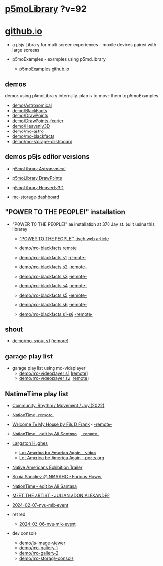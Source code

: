 # [p5moLibrary](https://github.com/molab-itp/p5moLibrary) ?v=92

# [github.io](https://molab-itp.github.io/p5moLibrary/src?v=92)

- a p5js Library for multi screen experiences - mobile devices paired with large screens

- p5moExamples - examples using p5moLibrary

  - [ p5moExamples github.io ](https://molab-itp.github.io/p5moExamples)

## demos

demos using p5moLibrary internally. plan is to move them to p5moExamples

- [demo/Astronomical](demo/Astronomical?v=92)
- [demo/BlackFacts](demo/BlackFacts?v=92)
- [demo/DrawPoints](demo/DrawPoints?v=92)
- [demo/DrawPoints-fourier](demo/DrawPoints-fourier?v=92)
- [demo/Heavenly3D](demo/Heavenly3D?v=92)
- [demo/mo-astro](demo/mo-astro?v=92)
- [demo/mo-blackfacts](demo/mo-blackfacts?v=92)
- [demo/mo-storage-dashboard](demo/mo-storage-dashboard?v=92)

## demos p5js editor versions

- [p5moLibrary Astronomical](https://editor.p5js.org/jht9629-nyu/sketches/iIIAb8KIDr)

- [p5moLibrary DrawPoints](https://editor.p5js.org/jht9629-nyu/sketches/TQyVoswjQ)

- [p5moLibrary Heavenly3D](https://editor.p5js.org/jht9629-nyu/sketches/6VM5IMP4m)

- [mo-storage-dashboard](https://editor.p5js.org/jht9629-nyu/sketches/Osz28nOS9)

## "POWER TO THE PEOPLE!" installation

- "POWER TO THE PEOPLE!" an installation at 370 Jay st. built using this libraray

  - ["POWER TO THE PEOPLE!" tisch web article](https://tisch.nyu.edu/itp/news/spring-2024/community-facing-interactive-installations-on-the-ground-floor-o)

  - [demo/mo-blackfacts remote](demo/mo-blackfacts?v=92)
  - [demo/mo-blackfacts s1](demo/mo-blackfacts?v=92&group=s1&qrcode=mo-blackfacts-qrcode-1.png) [-remote-](demo/mo-blackfacts?v=92&group=s1)
  - [demo/mo-blackfacts s2](demo/mo-blackfacts?v=92&group=s2&qrcode=mo-blackfacts-qrcode-2.png) [-remote-](demo/mo-blackfacts?v=92&group=s2)
  - [demo/mo-blackfacts s3](demo/mo-blackfacts?v=92&group=s3&qrcode=mo-blackfacts-qrcode-3.png) [-remote-](demo/mo-blackfacts?v=92&group=s3)
  - [demo/mo-blackfacts s4](demo/mo-blackfacts?v=92&group=s4&qrcode=mo-blackfacts-qrcode-4.png) [-remote-](demo/mo-blackfacts?v=92&group=s4)
  - [demo/mo-blackfacts s5](demo/mo-blackfacts?v=92&group=s5&qrcode=mo-blackfacts-qrcode-5.png) [-remote-](demo/mo-blackfacts?v=92&group=s5)
  - [demo/mo-blackfacts s6](demo/mo-blackfacts?v=92&group=s6&qrcode=mo-blackfacts-qrcode-6.png) [-remote-](demo/mo-blackfacts?v=92&group=s6)
  - [demo/mo-blackfacts s1-s6](demo/mo-blackfacts?v=92&group=s1,s2,s3,s4,s5,s6&qrcode=mo-blackfacts-qrcode-1-6.png) [-remote-](demo/mo-blackfacts?v=92&group=s1,s2,s3,s4,s5,s6)

## shout

- [demo/mo-shout s1](demo/mo-shout?v=92&group=s1&qrcode=mo-shout-qrcode-1.png) [[remote](qrcode/mo-shout.html?v=92&group=s1)]
<!-- https://molab-itp.github.io/p5moLibrary/src/qrcode/mo-shout.html?group=s1 -->

## garage play list

- garage play list using mo-videplayer
  - [demo/mo-videoplayer s1](demo/mo-videoplayer?v=92&group=s1&qrcode=mo-videoplayer-qrcode-1.png)
    [[remote](qrcode/mo-videoplayer.html?v=92&group=s1)]
  - [demo/mo-videoplayer s2](demo/mo-videoplayer?v=92&group=s2&qrcode=mo-videoplayer-qrcode-2.png)
    [[remote](qrcode/mo-videoplayer.html?v=92&group=s2)]

## NatimeTime play list

- [Community: Rhythm / Movement / Joy (2022)](demo/mo-videoplayer/index.html?playlist=8HfVf69nUX0)

- [NationTime](demo/mo-videoplayer/index.html?qrcode=NationTime.png) [-remote-](demo/mo-videoplayer/index.html)

- [Welcome To My House by Fils D Frank](demo/mo-videoplayer/?playlist=kinLtCLHYvo&title=Welcome%20To%20My%20House%20by%20Fils%20D%20Frank&qrcode=NationTime.png) - [-remote-](demo/mo-videoplayer/?playlist=kinLtCLHYvo&title=Welcome%20To%20My%20House%20by%20Fils%20D%20Frank)

- [NationTime - edit by Ali Santana](demo/mo-videoplayer/?playlist=-UtKxghWlvY&title=NationTime%20-%20ELUCID%20-%20BETAMAX&qrcode=NationTime.png) - [-remote-](demo/mo-videoplayer/?playlist=-UtKxghWlvY&title=NationTime%20-%20ELUCID%20-%20BETAMAX)

- [Langston Hughes ](demo/BlackFacts?playlist=XzI3huqpCi4)

  - [Let America be America Again - video](demo/mo-blackfacts?playlist=CFNM8GB_Yp0&title=%E2%98%85)
  - [Let America be America Again - poets.org](https://poets.org/poem/let-america-be-america-again)

- [Native Americans Exhibition Trailer](demo/BlackFacts?playlist=hpjNGTYvpxw)

- [Sonia Sanchez @ NMAAHC - Furious Flower](demo/mo-blackfacts?playlist=FNLp8e-cfgk&title=Sonia%20Sanchez)

- [NationTime - edit by Ali Santana](demo/mo-videoplayer?playlist=-UtKxghWlvY&title=NationTime%20-%20ELUCID%20-%20BETAMAX&qrcode=NationTime.png)

- [MEET THE ARTIST - JULIAN ADON ALEXANDER](demo/mo-blackfacts?playlist=wk0La_2igws&title=MEET%20THE%20ARTIST%20-%20JULIAN%20ADON%20ALEXANDE%20-%20What%20it%20is&qrcode=JULIAN.png)

- [2024-02-07-nyu-mlk-event](demo/mo-blackfacts?playlist=lG758MniLYg&qrcode=annoucement-01.png&title=2024-02-07-nyu-mlk-event)

- retired

  - [2024-02-06-nyu-mlk-event](demo/mo-blackfacts?playlist=zbRz5xTaLYI&qrcode=annoucement-01.png&title=2024-02-06-nyu-mlk-event)
  <!-- - [Weapons of White Destruction - TJ](demo/mo-blackfacts?playlist=ob8YQPGJiHY&title=Weapons%20of%20White%20Destruction%20-%20TJ&&qrcode=TJ.png) -->

- dev console

  - [demo/js-image-viewer](demo/js-image-viewer?v=92)
  - [demo/mo-gallery-1](demo/mo-gallery-1?v=92)
  - [demo/mo-gallery-2](demo/mo-gallery-2?v=92)
  - [demo/mo-storage-console](demo/mo-storage-console?v=92)

<!--

- retired
  - [demo/mo-astro-host-0](demo/mo-astro-host-0?v=92)
  - [demo/mo-astro-host-1](demo/mo-astro-host-1?v=92)
  - [demo/mo-astro-remote-0](demo/mo-astro-remote-0?v=92)
  - [demo/mo-astro-remote-1](demo/mo-astro-remote-1?v=92)

  - [demo/mo-blackfacts-host](demo/mo-blackfacts-host?v=92)
  - [demo/mo-blackfacts-remote](demo/mo-blackfacts-remote?v=92)

# https://www.youtube.com/watch?v=hpjNGTYvpxw
# The Land Carries Our Ancestors: Contemporary Art by Native Americans Exhibition Trailer

 -->

